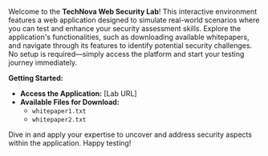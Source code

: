 Welcome to the **TechNova Web Security Lab**! This interactive environment features a web application designed to simulate real-world scenarios where you can test and enhance your security assessment skills. Explore the application's functionalities, such as downloading available whitepapers, and navigate through its features to identify potential security challenges. No setup is required—simply access the platform and start your testing journey immediately.

**Getting Started:**
- **Access the Application:** [Lab URL]
- **Available Files for Download:**
  - `whitepaper1.txt`
  - `whitepaper2.txt`

Dive in and apply your expertise to uncover and address security aspects within the application. Happy testing!